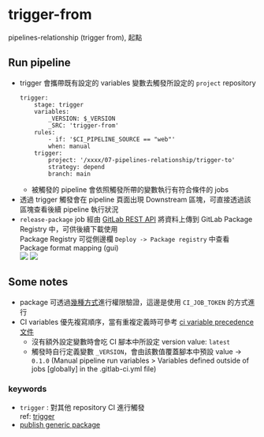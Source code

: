 # trigger-from
pipelines-relationship (trigger from), 起點


## Run pipeline


- trigger 會攜帶既有設定的 variables 變數去觸發所設定的 `project` repository <br>
    ```
    trigger:
        stage: trigger
        variables:
            _VERSION: $_VERSION
            _SRC: 'trigger-from'
        rules:
            - if: '$CI_PIPELINE_SOURCE == "web"'
            when: manual
        trigger:
            project: '/xxxx/07-pipelines-relationship/trigger-to'
            strategy: depend
            branch: main
    ```
  - 被觸發的 pipeline 會依照觸發所帶的變數執行有符合條件的 jobs
- 透過 trigger 觸發會在 pipeline 頁面出現 Downstream 區塊，可直接透過該區塊查看後續 pipeline 執行狀況 <br>
- `release-package` job 經由 [GitLab REST API](https://docs.gitlab.com/ee/api/api_resources.html) 將資料上傳到 GitLab Package Registry 中，可供後續下載使用 <br>
  Package Registry 可從側邊欄 `Deploy -> Package registry` 中查看 <br>
  Package format mapping (gui) <br>
  ![](../src/img/img6.png)
  ![](../src/img/img7.png)

## Some notes
- package 可透過[幾種方式](https://docs.gitlab.com/ee/user/packages/package_registry/index.html#authenticate-with-the-registry)進行權限驗證，這邊是使用 `CI_JOB_TOKEN` 的方式進行
- CI variables 優先複寫順序，當有重複定義時可參考 [ci variable precedence 文件](https://docs.gitlab.com/ee/ci/variables/#cicd-variable-precedence)
  - 沒有額外設定變數時會吃 CI 腳本中所設定 version value: `latest` <br>
  - 觸發時自行定義變數 `_VERSION`，會由該數值覆蓋腳本中預設 value -> `0.1.0` (Manual pipeline run variables > Variables defined outside of jobs [globally] in the .gitlab-ci.yml file) <br>

### keywords
- `trigger` : 對其他 repository CI 進行觸發 <br>
  ref: [trigger](https://docs.gitlab.com/ee/ci/yaml/#trigger)
- [publish generic package](https://docs.gitlab.com/ee/user/packages/generic_packages/index.html#publish-a-generic-package-by-using-cicd)
